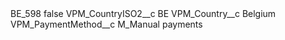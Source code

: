 <?xml version="1.0" encoding="UTF-8"?>
<CustomMetadata xmlns="http://soap.sforce.com/2006/04/metadata" xmlns:xsi="http://www.w3.org/2001/XMLSchema-instance" xmlns:xsd="http://www.w3.org/2001/XMLSchema">
    <label>BE_598</label>
    <protected>false</protected>
    <values>
        <field>VPM_CountryISO2__c</field>
        <value xsi:type="xsd:string">BE</value>
    </values>
    <values>
        <field>VPM_Country__c</field>
        <value xsi:type="xsd:string">Belgium</value>
    </values>
    <values>
        <field>VPM_PaymentMethod__c</field>
        <value xsi:type="xsd:string">M_Manual payments</value>
    </values>
</CustomMetadata>
